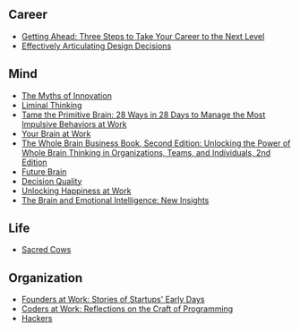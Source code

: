 Career
------
* [Getting Ahead: Three Steps to Take Your Career to the Next Level](https://www.safaribooksonline.com/library/view/getting-ahead-three/9781118116777/)
* [Effectively Articulating Design Decisions](https://www.safaribooksonline.com/library/view/effectively-articulating-design/9781491939796/)

Mind
-------------
* [The Myths of Innovation](https://www.safaribooksonline.com/library/view/the-myths-of/9781449396374/)
* [Liminal Thinking](https://www.safaribooksonline.com/library/view/liminal-thinking/9781492017592/)
* [Tame the Primitive Brain: 28 Ways in 28 Days to Manage the Most Impulsive Behaviors at Work](https://www.safaribooksonline.com/library/view/tame-the-primitive/9781118566732/)
* [Your Brain at Work](https://www.safaribooksonline.com/library/view/your-brain-at/9780061943546/)
* [The Whole Brain Business Book, Second Edition: Unlocking the Power of Whole Brain Thinking in Organizations, Teams, and Individuals, 2nd Edition](https://www.safaribooksonline.com/library/view/the-whole-brain/9780071843836/)
* [Future Brain](https://www.safaribooksonline.com/library/view/future-brain/9780730322504/)
* [Decision Quality](https://www.safaribooksonline.com/library/view/decision-quality/9781119144670/)
* [Unlocking Happiness at Work](https://www.safaribooksonline.com/library/view/unlocking-happiness-at/9780749478087/)
* [The Brain and Emotional Intelligence: New Insights](https://www.safaribooksonline.com/library/view/the-brain-and/9781934441152/)

Life
-----
* [Sacred Cows](https://www.safaribooksonline.com/library/view/sacred-cows/9781626813595/)

Organization
----------
* [Founders at Work: Stories of Startups' Early Days](https://www.safaribooksonline.com/library/view/founders-at-work/9781590597149/)
* [Coders at Work: Reflections on the Craft of Programming](https://www.safaribooksonline.com/library/view/coders-at-work/9781430219484/)
* [Hackers](https://www.safaribooksonline.com/library/view/hackers/9781449390259/)